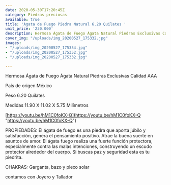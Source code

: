 ```yaml
---
date: 2020-05-30T17:20:45Z
category: Piedras preciosas
available: true
title: 'Ágata de Fuego Piedra Natural 6.20 Quilates '
unit_price: '230.000'
description: Hermosa Ágata de Fuego Ágata Natural Piedras Exclusivas Calidad AAA
cover_img: "/uploads/img_20200527_175332.jpg"
images:
- "/uploads/img_20200527_175354.jpg"
- "/uploads/img_20200527_175352.jpg"
- "/uploads/img_20200527_175332.jpg"

---
```

Hermosa Ágata de Fuego Ágata Natural Piedras Exclusivas Calidad AAA

País de origen México

Peso 6.20 Quilates

Medidas 11.90 X 11.02 X 5.75 Milímetros

[https://youtu.be/hM1C0foKX-Q](https://youtu.be/hM1C0foKX-Q "https://youtu.be/hM1C0foKX-Q")

PROPIEDADES: El ágata de fuego es una piedra que aporta júbilo y satisfacción, genera el pensamiento positivo. Atrae la buena suerte en asuntos de amor. El ágata fuego realiza una fuerte función protectora, especialmente contra las malas intenciones, construyendo un escudo protector alrededor del cuerpo. Si buscas paz y seguridad esta es tu piedrita.

CHAKRAS: Garganta, bazo y plexo solar

contamos con Joyero y Tallador